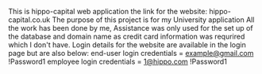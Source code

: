 This is hippo-capital web application
the link for the website: hippo-capital.co.uk
The purpose of this project is for my University application
All the work has been done by me, 
Assistance was only used for the set up of the database and domain name as credit card information was requrired which I don't have.
Login details for the website are available in the login page but are also below:
end-user login credentials = example@gmail.com !Password1
employee login credentials = 1@hippo.com !Password1
